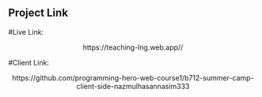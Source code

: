 ## Project Link

#Live Link:

<p align="center"> https://teaching-lng.web.app// <p />

#Client Link:

<p align="center"> https://github.com/programming-hero-web-course1/b712-summer-camp-client-side-nazmulhasannasim333 <p />
